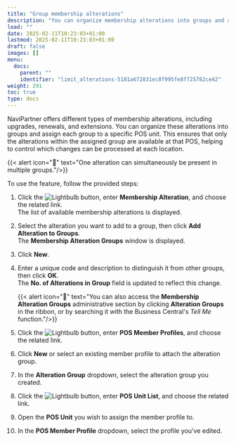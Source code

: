 ```yaml
---
title: "Group membership alterations"
description: "You can organize membership alterations into groups and assign each group to a specific POS unit. This ensures that only the alterations within the assigned group are available at that POS, helping to control which changes can be processed at each location."
lead: ""
date: 2025-02-11T10:23:03+01:00
lastmod: 2025-02-11T10:23:03+01:00
draft: false
images: []
menu:
  docs:
    parent: ""
    identifier: "limit_alterations-5181a672831ec8f995fe8f725782ce42"
weight: 291
toc: true
type: docs
---
```


NaviPartner offers different types of membership alterations, including upgrades, renewals, and extensions. You can organize these alterations into groups and assign each group to a specific POS unit. This ensures that only the alterations within the assigned group are available at that POS, helping to control which changes can be processed at each location.

   {{< alert icon="📝" text="One alteration can simultaneously be present in multiple groups."/>}}

To use the feature, follow the provided steps:

1. Click the ![Lightbulb](Lightbulb_icon.PNG) button, enter **Membership Alteration**, and choose the related link.    
   The list of available membership alterations is displayed.
2. Select the alteration you want to add to a group, then click **Add Alteration to Groups**.   
   The **Membership Alteration Groups** window is displayed. 
3. Click **New**. 
4. Enter a unique code and description to distinguish it from other groups, then click **OK**.      
   The **No. of Alterations in Group** field is updated to reflect this change. 

   {{< alert icon="📝" text="You can also access the <b>Membership Alteration Groups</b> administrative section by clicking <b>Alteration Groups</b> in the ribbon, or by searching it with the Business Central's <i>Tell Me</i> function."/>}}

5. Click the ![Lightbulb](Lightbulb_icon.PNG) button, enter **POS Member Profiles**, and choose the related link.    
6. Click **New** or select an existing member profile to attach the alteration group.
7. In the **Alteration Group** dropdown, select the alteration group you created.
8. Click the ![Lightbulb](Lightbulb_icon.PNG) button, enter **POS Unit List**, and choose the related link.    
9. Open the **POS Unit** you wish to assign the member profile to.
10. In the **POS Member Profile** dropdown, select the profile you've edited.